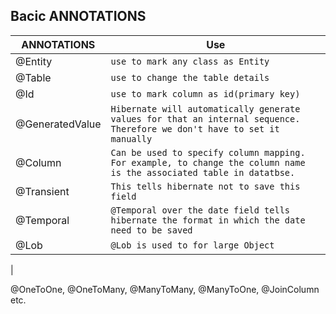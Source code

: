 
## Bacic ANNOTATIONS

| ANNOTATIONS                      |Use                        |
|-------------------------------|----------------|
|@Entity	|`use to mark any class as Entity`    |        
|@Table         |`use to change the table details`            |
|@Id        |`use to mark column as id(primary key)`|
|@GeneratedValue    |`Hibernate will automatically generate values for that an internal sequence. Therefore we don't have to set it manually`|
|@Column      |`Can be used to specify column mapping. For example, to change the column name is the associated table in datatbse.`|
|@Transient	|`This tells hibernate not to save this field`|
|@Temporal  |`@Temporal over the date field tells hibernate the format in which the date need to be saved`|
|@Lob       |`@Lob is used to for large Object`|
|

@OneToOne, @OneToMany, @ManyToMany, @ManyToOne, @JoinColumn etc.

